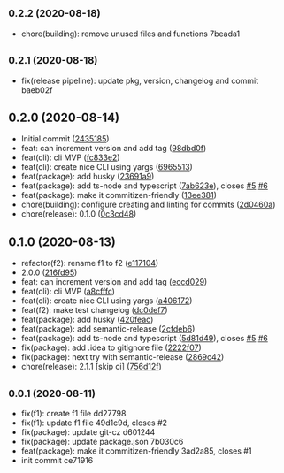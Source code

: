 ## <small>0.2.2 (2020-08-18)</small>

* chore(building): remove unused files and functions 7beada1



## <small>0.2.1 (2020-08-18)</small>

* fix(release pipeline): update pkg, version, changelog and commit baeb02f



## 0.2.0 (2020-08-14)

* Initial commit ([2435185](https://github.com/arswarog/test/commit/2435185))
* feat: can increment version and add tag ([98dbd0f](https://github.com/arswarog/test/commit/98dbd0f))
* feat(cli): cli MVP ([fc833e2](https://github.com/arswarog/test/commit/fc833e2))
* feat(cli): create nice CLI using yargs ([6965513](https://github.com/arswarog/test/commit/6965513))
* feat(package): add husky ([23691a9](https://github.com/arswarog/test/commit/23691a9))
* feat(package): add ts-node and typescript ([7ab623e](https://github.com/arswarog/test/commit/7ab623e)), closes [#5](https://github.com/arswarog/test/issues/5) [#6](https://github.com/arswarog/test/issues/6)
* feat(package): make it commitizen-friendly ([13ee381](https://github.com/arswarog/test/commit/13ee381))
* chore(building): configure creating and linting for commits ([2d0460a](https://github.com/arswarog/test/commit/2d0460a))
* chore(release): 0.1.0 ([0c3cd48](https://github.com/arswarog/test/commit/0c3cd48))




## 0.1.0 (2020-08-13)

* refactor(f2): rename f1 to f2 ([e117104](https://github.com/arswarog/test/commit/e117104))
* 2.0.0 ([216fd95](https://github.com/arswarog/test/commit/216fd95))
* feat: can increment version and add tag ([eccd029](https://github.com/arswarog/test/commit/eccd029))
* feat(cli): cli MVP ([a8cfffc](https://github.com/arswarog/test/commit/a8cfffc))
* feat(cli): create nice CLI using yargs ([a406172](https://github.com/arswarog/test/commit/a406172))
* feat(f2): make test changelog ([dc0def7](https://github.com/arswarog/test/commit/dc0def7))
* feat(package): add husky ([420feac](https://github.com/arswarog/test/commit/420feac))
* feat(package): add semantic-release ([2cfdeb6](https://github.com/arswarog/test/commit/2cfdeb6))
* feat(package): add ts-node and typescript ([5d81d49](https://github.com/arswarog/test/commit/5d81d49)), closes [#5](https://github.com/arswarog/test/issues/5) [#6](https://github.com/arswarog/test/issues/6)
* fix(package): add .idea to gitignore file ([2222f07](https://github.com/arswarog/test/commit/2222f07))
* fix(package): next try with semantic-release ([2869c42](https://github.com/arswarog/test/commit/2869c42))
* chore(release): 2.1.1 [skip ci] ([756d12f](https://github.com/arswarog/test/commit/756d12f))




## <small>0.0.1 (2020-08-11)</small>

* fix(f1): create f1 file dd27798
* fix(f1): update f1 file 49d1c9d, closes #2
* fix(package): update git-cz d601244
* fix(package): update package.json 7b030c6
* feat(package): make it commitizen-friendly 3ad2a85, closes #1
* init commit ce71916




